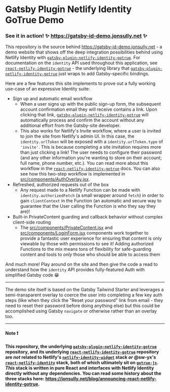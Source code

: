 # Gatsby Plugin Netlify Identity GoTrue Demo

### See it in action! ✨ https://gatsby-id-demo.jonsully.net ✨



This repository is the source behind https://gatsby-id-demo.jonsully.net - a demo website that shows off the deep integration possibilities behind using Netlify Identity with [`gatsby-plugin-netlify-identity-gotrue`][1]. For documentation on the `identity` API used throughout this application, see [`react-netlify-identity-gotrue`][2] - the underlying library that [`gatsby-plugin-netlify-identity-gotrue`][1] just wraps to add Gatsby-specific bindings.

Here are a few features this site implements to prove out a fully working use-case of an expressive Identity suite:

- Sign up and automatic email workflow
  - When a user signs up with the public sign-up form, the subsequent account confirmation email they will receive contains a link. Upon clicking that link, [`gatsby-plugin-netlify-identity-gotrue`][1] will automatically process and confirm the account without any additional effort from the Gatsby-site developer.
  - This also works for Netlify's Invite workflow, where a user is invited to join the site from Netlify's admin UI. In this case, the `identity.urlToken` will be exposed with a `identity.urlToken.type` of `'invite'`. This is because completing a site invitation requires more than just clicking a link! The user needs to configure their password (and any other information you're wanting to store on their account; full name, phone number, etc.). You can read more about this workflow in the [`react-netlify-identity-gotrue`][2] docs. You can also see how this two-step workflow is implemented in [src/components/AuthOverlay.jsx](src/components/AuthOverlay.jsx).
- Refreshed, authorized requests out of the box
  - Any request made to a Netlify Function can be made with `identity.authorizedFetch` (a small wrapper around `fetch`) in order to gain `clientContext` in the Function (an automatic and secure way to guarantee that the User calling the Function is who they say they are)!
- Built-in PrivateContent guarding and callback behavior without complex client-side routing
  - The [src/components/PrivateContent.jsx](src/components/PrivateContent.jsx) and [src/components/LoginForm.jsx](src/components/LoginForm.jsx) components work together to provide a fantastic user experience for ensuring that content is only viewable by those with permissions to see it! Adding authorized Functions to the mix means tons of flexibility for safe-guarding content and tools to _only_ those who should be able to access them

And much more! Play around on the site and then give the code a read to understand how the `identity` API provides fully-featured Auth with simplified Gatsby code 😁

---

The demo site itself is based on the Gatsby Tailwind Starter and leverages a semi-transparent overlay to coerce the user into completing a few key auth steps (like when they click the "Reset your password" link from email - they need to reset their password before doing anything else) but this could be accomplished using Gatsby `navigate` or otherwise rather than an overlay too. 

---

#### Note ❗

**This repository, the underlying [`gatsby-plugin-netlify-identity-gotrue`][1] repository, and its underlying [`react-netlify-identity-gotrue`][2] repository are _not_ related to Netlify's [`netlify-identity-widget`][3] stack _or_ @sw-yx's [`react-netlify-identity`][4] stack, both of which ultimately sit on [`gotrue-js`][5]. *This* stack is written in pure React and interfaces with Netlify Identity directly without any dependencies. You can read some history about the three stacks here: https://jonsully.net/blog/announcing-react-netlify-identity-gotrue.**

[2]:https://github.com/jon-sully/react-netlify-identity-gotrue
[3]:https://github.com/netlify/netlify-identity-widget
[4]:https://github.com/netlify-labs/react-netlify-identity
[5]:https://github.com/netlify/gotrue-js
[1]: https://github.com/jon-sully/gatsby-plugin-netlify-identity-gotrue